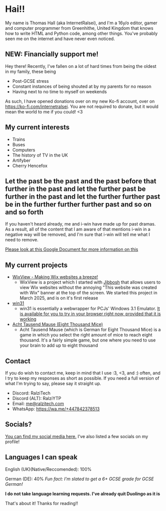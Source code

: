 # Hai!!

My name is Thomas Hall (aka InternetRalsei), and I'm a 16y/o editor, gamer and computer programmer from Greenhithe, United Kingdom that knows how to write HTML and Python code, among other things. You've probably seen me on the internet and have never even noticed.

## NEW: Financially support me!
Hey there! Recently, I've fallen on a lot of hard times from being the oldest in my family, these being
- Post-GCSE stress
- Constant instances of being shouted at by my parents for no reason
- Having next to no time to myself on weekends

As such, I have opened donations over on my new Ko-fi account, over on https://ko-fi.com/internetralsei. You are not required to donate, but it would mean the world to me if you could! <3

## My current interests

- Trains
- Buses
- Computers
- The history of TV in the UK
- Artifyber
- Cherry Hencefox

## Let the past be the past and the past before that further in the past and let the further past be further in the past and let the further further past be in the further further further past and so on and so forth
If you haven't heard already, me and i-win have made up for past dramas. As a result, all of the content that I am aware of that mentions i-win in a negative way will be removed, and I'm sure that i-win will tell me what I need to remove. 

[Please look at this Google Document for more information on this](https://docs.google.com/document/d/1ifsCplgINhk1G0cjWWkx6tVDfbwXhSRvsVVypGXQa-M/edit?usp=sharing)

## My current projects
- [WixView - Making Wix websites a breeze!](https://github.com/ralzitech/wixview)
  - WixView is a project which I started with [Jibbosh](https://github.com/jibboshh) that allows users to view Wix websites without the annoying "This website was created with Wix" banner at the top of the screen. We started this project in March 2025, and is on it's first release
- [win31](https://github.com/ralzitech/win31)
  - win31 is essentially a webwrapper for PCJs' Windows 3.1 Emulator. [It is available for you to try in your browser right now, provided that it is working](https://ralzitech.com/win31)
- [Acht Tausend Mause (Eight Thousand Mice)](https://github.com/ralzitech/achttausendmause)
  - Acht Tausend Mause (which is German for Eight Thousand Mice) is a game in which you select the right amount of mice to reach eight thousand. It's a fairly simple game, but one where you need to use your brain to add up to eight thousand

## Contact

If you do wish to contact me, keep in mind that I use :3, <3, and :) often, and I try to keep my responses as short as possible. 
If you need a full version of what I'm trying to say, please say it straight up.

- Discord: RalziTech
- Discord (ALT): RalziYTP
- Email: me@ralzitech.com
- WhatsApp: https://wa.me/+447842378513

## Socials?

[You can find my social media here.](https://ralzitech.com/) I've also listed a few socials on my profile!

## Languages I can speak

English (UK)(Native/Reccomended): 100%

German (DE): 40% *Fun fact: I'm slated to get a 6+ GCSE grade for GCSE German!*

**I do not take language learning requests. I've already quit Duolingo as it is**

That's about it! Thanks for reading!!
